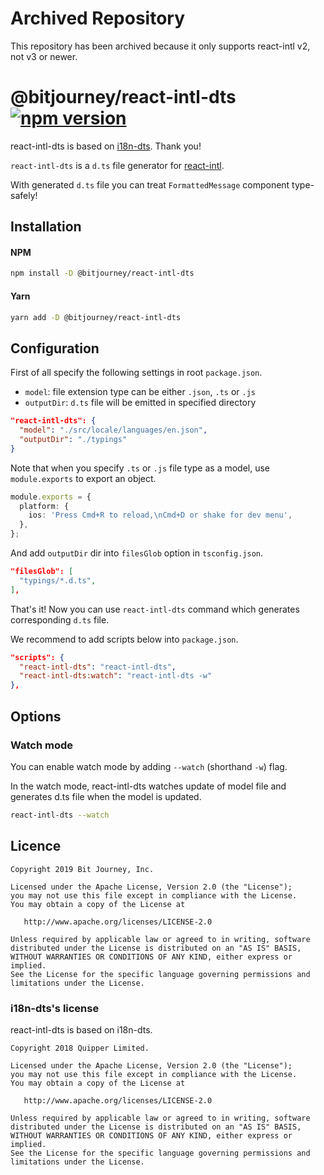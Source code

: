 # Archived Repository

This repository has been archived because it only supports react-intl v2, not v3 or newer.


# @bitjourney/react-intl-dts [![npm version](https://badge.fury.io/js/%40bitjourney%2Freact-intl-dts.svg)](https://badge.fury.io/js/%40bitjourney%2Freact-intl-dts)

react-intl-dts is based on [i18n-dts](https://github.com/quipper/i18n-dts). Thank you!

`react-intl-dts` is a `d.ts` file generator for [react-intl](https://github.com/yahoo/react-intl).

With generated `d.ts` file you can treat `FormattedMessage` component type-safely!

## Installation

#### NPM

```sh
npm install -D @bitjourney/react-intl-dts
```

#### Yarn

```sh
yarn add -D @bitjourney/react-intl-dts
```

## Configuration

First of all specify the following settings in root `package.json`.

- `model`: file extension type can be either `.json`, `.ts` or `.js`
- `outputDir`: `d.ts` file will be emitted in specified directory

```json
"react-intl-dts": {
  "model": "./src/locale/languages/en.json",
  "outputDir": "./typings"
}
```

Note that when you specify `.ts` or `.js` file type as a model, use `module.exports` to export an object.

```ts
module.exports = {
  platform: {
    ios: 'Press Cmd+R to reload,\nCmd+D or shake for dev menu',
  },
};
```

And add `outputDir` dir into `filesGlob` option in `tsconfig.json`.

```json
"filesGlob": [
  "typings/*.d.ts",
],
```

That's it! Now you can use `react-intl-dts` command which generates corresponding `d.ts` file.

We recommend to add scripts below into `package.json`.

```json
"scripts": {
  "react-intl-dts": "react-intl-dts",
  "react-intl-dts:watch": "react-intl-dts -w"
},
```

## Options

### Watch mode

You can enable watch mode by adding `--watch` (shorthand `-w`) flag.

In the watch mode, react-intl-dts watches update of model file and generates d.ts file when the model is updated.

```sh
react-intl-dts --watch
```

## Licence

```
Copyright 2019 Bit Journey, Inc.

Licensed under the Apache License, Version 2.0 (the "License");
you may not use this file except in compliance with the License.
You may obtain a copy of the License at

   http://www.apache.org/licenses/LICENSE-2.0

Unless required by applicable law or agreed to in writing, software
distributed under the License is distributed on an "AS IS" BASIS,
WITHOUT WARRANTIES OR CONDITIONS OF ANY KIND, either express or implied.
See the License for the specific language governing permissions and
limitations under the License.
```

### i18n-dts's license

react-intl-dts is based on i18n-dts.

```
Copyright 2018 Quipper Limited.

Licensed under the Apache License, Version 2.0 (the "License");
you may not use this file except in compliance with the License.
You may obtain a copy of the License at

   http://www.apache.org/licenses/LICENSE-2.0

Unless required by applicable law or agreed to in writing, software
distributed under the License is distributed on an "AS IS" BASIS,
WITHOUT WARRANTIES OR CONDITIONS OF ANY KIND, either express or implied.
See the License for the specific language governing permissions and
limitations under the License.
```
